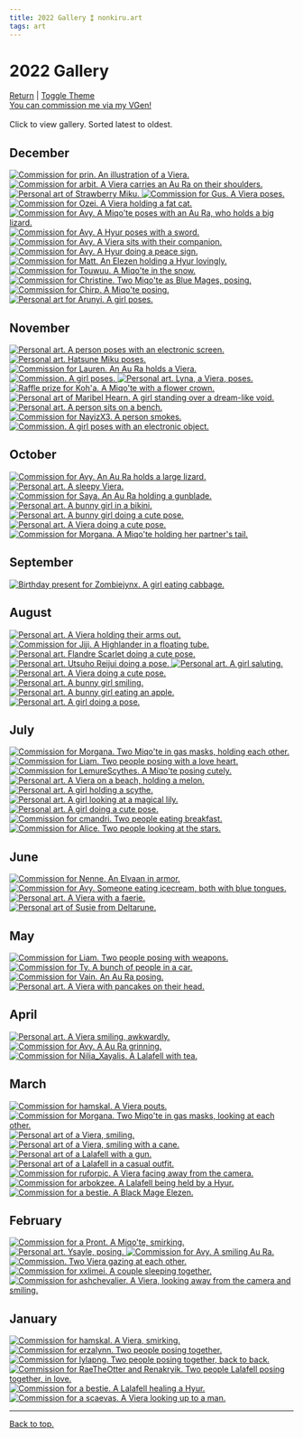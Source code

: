 ```yaml
---
title: 2022 Gallery ⁑ nonkiru.art
tags: art
---
```


<!-- bulk resize 300 height -->
<h1>2022 Gallery</h1>
<a href="/art/">Return</a> | <a href="#" id="theme-toggle" onclick="modeSwitcher()">Toggle Theme</a>
<br><a href="https://vgen.co/nonkiru">You can commission me via my VGen!</a>
<br>
<br>Click to view gallery. Sorted latest to oldest.
<div class="gallery">
<h2>December</h2>
<a href="/../assets/artwork/2022/prin.jpg" data-fancybox="gallery" data-caption="Commission for prin. An illustration of a Viera.">
    <img src="/../assets/artwork/2022/low/prin.png" alt="Commission for prin. An illustration of a Viera." attribute loading="lazy" />
</a>

<a href="/../assets/artwork/2022/arbit.png" data-fancybox="gallery" data-caption="Commission for arbit. A Viera carries an Au Ra on their shoulders.">
    <img src="/../assets/artwork/2022/low/arbit.png" alt="Commission for arbit. A Viera carries an Au Ra on their shoulders." attribute loading="lazy" />
</a>

<a href="/../assets/artwork/2022/strawberrymiku.png" data-fancybox="gallery" data-caption="Personal art of Strawberry Miku.">
    <img src="/../assets/artwork/2022/low/strawberrymiku.png" alt="Personal art of Strawberry Miku." attribute loading="lazy" />
</a>

<a href="/../assets/artwork/2022/gus.png" data-fancybox="gallery" data-caption="Commission for Gus. A Viera poses.">
    <img src="/../assets/artwork/2022/low/gus.png" alt="Commission for Gus. A Viera poses." attribute loading="lazy" />
</a>

<a href="/../assets/artwork/2022/ozei.png" data-fancybox="gallery" data-caption="Commission for Ozei. A Viera holding a fat cat.">
    <img src="/../assets/artwork/2022/low/ozei.png" alt="Commission for Ozei. A Viera holding a fat cat." attribute loading="lazy" />
</a>

<a href="/../assets/artwork/2022/avyvok2.png" data-fancybox="gallery" data-caption="Commission for Avy. A Miqo'te poses with an Au Ra, who holds a big lizard.">
    <img src="/../assets/artwork/2022/low/avyvok2.png" alt="Commission for Avy. A Miqo'te poses with an Au Ra, who holds a big lizard." attribute loading="lazy" />
</a>

<a href="/../assets/artwork/2022/jones.png" data-fancybox="gallery" data-caption="Commission for Avy. A Hyur poses with a sword.">
    <img src="/../assets/artwork/2022/low/jones.png" alt="Commission for Avy. A Hyur poses with a sword." attribute loading="lazy" />
</a>

<a href="/../assets/artwork/2022/myuriavy.png" data-fancybox="gallery" data-caption="Commission for Avy. A Viera sits with their companion.">
    <img src="/../assets/artwork/2022/low/myuriavy.png" alt="Commission for Avy. A Viera sits with their companion." attribute loading="lazy" />
</a>

<a href="/../assets/artwork/2022/ijidoa.png" data-fancybox="gallery" data-caption="Commission for Avy. A Hyur doing a peace sign.">
    <img src="/../assets/artwork/2022/low/ijidoa.png" alt="Commission for Avy. A Hyur doing a peace sign." attribute loading="lazy" />
</a>

<a href="/../assets/artwork/2022/matt.png" data-fancybox="gallery" data-caption="Commission for Matt. An Elezen holding a Hyur lovingly.">
    <img src="/../assets/artwork/2022/low/matt.png" alt="Commission for Matt. An Elezen holding a Hyur lovingly." attribute loading="lazy" />
</a>

<a href="/../assets/artwork/2022/touwuu.png" data-fancybox="gallery" data-caption="Commission for Touwuu. A Miqo'te in the snow.">
    <img src="/../assets/artwork/2022/low/touwuu.png" alt="Commission for Touwuu. A Miqo'te in the snow." attribute loading="lazy" />
</a>

<a href="/../assets/artwork/2022/christine.png" data-fancybox="gallery" data-caption="Commission for Christine. Two Miqo'te as Blue Mages, posing.">
    <img src="/../assets/artwork/2022/low/christine.png" alt="Commission for Christine. Two Miqo'te as Blue Mages, posing." attribute loading="lazy" />
</a>

<a href="/../assets/artwork/2022/chrip.png" data-fancybox="gallery" data-caption="Commission for Chirp. A Miqo'te posing.">
    <img src="/../assets/artwork/2022/low/chrip.png" alt="Commission for Chirp. A Miqo'te posing." attribute loading="lazy" />
</a>

<a href="/../assets/artwork/2022/nadia.png" data-fancybox="gallery" data-caption="Personal art for Arunyi. A girl poses.">
    <img src="/../assets/artwork/2022/low/nadia.png" alt="Personal art for Arunyi. A girl poses." attribute loading="lazy" />
</a>

<h2>November</h2>
<a href="/../assets/artwork/2022/jupiter.png" data-fancybox="gallery" data-caption="Personal art. A person poses with an electronic screen.">
    <img src="/../assets/artwork/2022/low/jupiter.png" alt="Personal art. A person poses with an electronic screen." attribute loading="lazy" />
</a>

<a href="/../assets/artwork/2022/miku.png" data-fancybox="gallery" data-caption="Personal art. Hatsune Miku poses.">
    <img src="/../assets/artwork/2022/low/miku.png" alt="Personal art. Hatsune Miku poses." attribute loading="lazy" />
</a>

<a href="/../assets/artwork/2022/lauren.png" data-fancybox="gallery" data-caption="Commission for Lauren. An Au Ra holds a Viera.">
    <img src="/../assets/artwork/2022/low/lauren.png" alt="Commission for Lauren. An Au Ra holds a Viera." attribute loading="lazy" />
</a>

<a href="/../assets/artwork/2022/kiso2.png" data-fancybox="gallery" data-caption="Commission. A girl poses.">
    <img src="/../assets/artwork/2022/low/kiso2.png" alt="Commission. A girl poses." attribute loading="lazy" />
</a>

<a href="/../assets/artwork/2022/lyna.png" data-fancybox="gallery" data-caption="Personal art. Lyna, a Viera, poses.">
    <img src="/../assets/artwork/2022/low/lyna.png" alt="Personal art. Lyna, a Viera, poses." attribute loading="lazy" />
</a>

<a href="/../assets/artwork/2022/koha.png" data-fancybox="gallery" data-caption="Raffle prize for Koh'a. A Miqo'te with a flower crown.">
    <img src="/../assets/artwork/2022/low/koha.png" alt="Raffle prize for Koh'a. A Miqo'te with a flower crown." attribute loading="lazy" />
</a>

<a href="/../assets/artwork/2022/maribel.jpg" data-fancybox="gallery" data-caption="Personal art of Maribel Hearn. A girl standing over a dream-like void.">
    <img src="/../assets/artwork/2022/low/maribel.png" alt="Personal art of Maribel Hearn. A girl standing over a dream-like void." attribute loading="lazy" />
</a>

<a href="/../assets/artwork/2022/myurinohn.png" data-fancybox="gallery" data-caption="Personal art. A person sits on a bench.">
    <img src="/../assets/artwork/2022/low/myurinohn.png" alt="Personal art. A person sits on a bench." attribute loading="lazy" />
</a>

<a href="/../assets/artwork/2022/NayizX3.png" data-fancybox="gallery" data-caption="Commission for NayizX3. A person smokes.">
    <img src="/../assets/artwork/2022/low/NayizX3.png" alt="Commission for NayizX3. A person smokes." attribute loading="lazy" />
</a>

<a href="/../assets/artwork/2022/kiso.png" data-fancybox="gallery" data-caption="Commission. A girl poses with an electronic object.">
    <img src="/../assets/artwork/2022/low/kiso.png" alt="Commission. A girl poses with an electronic object." attribute loading="lazy" />
</a>

<h2>October</h2>
<a href="/../assets/artwork/2022/voksis.png" data-fancybox="gallery" data-caption="Commission for Avy. An Au Ra holds a large lizard.">
    <img src="/../assets/artwork/2022/low/voksis.png" alt="Commission for Avy. An Au Ra holds a large lizard." attribute loading="lazy" />
</a>

<a href="/../assets/artwork/2022/myurisleepy.png" data-fancybox="gallery" data-caption="Personal art. A sleepy Viera.">
    <img src="/../assets/artwork/2022/low/myurisleepy.png" alt="Personal art. A sleepy Viera." attribute loading="lazy" />
</a>

<a href="/../assets/artwork/2022/saya.png" data-fancybox="gallery" data-caption="Commission for Saya. An Au Ra holding a gunblade.">
    <img src="/../assets/artwork/2022/low/saya.png" alt="Commission for Saya. An Au Ra holding a gunblade." attribute loading="lazy" />
</a>

<a href="/../assets/artwork/2022/beach.png" data-fancybox="gallery" data-caption="Personal art. A bunny girl in a bikini.">
    <img src="/../assets/artwork/2022/low/beach.png" alt="Personal art. A bunny girl in a bikini." attribute loading="lazy" />
</a>

<a href="/../assets/artwork/2022/non.png" data-fancybox="gallery" data-caption="Personal art. A bunny girl doing a cute pose.">
    <img src="/../assets/artwork/2022/low/non.png" alt="Personal art. A bunny girl doing a cute pose." attribute loading="lazy" />
</a>

<a href="/../assets/artwork/2022/myuri.png" data-fancybox="gallery" data-caption="Personal art. A Viera doing a cute pose.">
    <img src="/../assets/artwork/2022/low/myuri.png" alt="Personal art. A Viera doing a cute pose." attribute loading="lazy" />
</a>

<a href="/../assets/artwork/2022/morg.jpg" data-fancybox="gallery" data-caption="Commission for Morgana. A Miqo'te holding her partner's tail.">
    <img src="/../assets/artwork/2022/low/marcus.png" alt="Commission for Morgana. A Miqo'te holding her partner's tail." attribute loading="lazy" />
</a>

<h2>September</h2>
<a href="/../assets/artwork/2022/marybirthday.png" data-fancybox="gallery" data-caption="Birthday present for Zombiejynx. A girl eating cabbage.">
    <img src="/../assets/artwork/2022/low/marybirthday.png" alt="Birthday present for Zombiejynx. A girl eating cabbage." attribute loading="lazy" />
</a>


<h2>August</h2>
<a href="/../assets/artwork/2022/myuri2.jpg" data-fancybox="gallery" data-caption="Personal art. A Viera holding their arms out.">
    <img src="/../assets/artwork/2022/low/myuri2.png" alt="Personal art. A Viera holding their arms out." attribute loading="lazy" />
</a>

<a href="/../assets/artwork/2022/jiji.png" data-fancybox="gallery" data-caption="Commission for Jiji. A Highlander in a floating tube.">
    <img src="/../assets/artwork/2022/low/jiji.png" alt="Commission for Jiji. A Highlander in a floating tube." attribute loading="lazy" />
</a>

<a href="/../assets/artwork/2022/flandre.jpg" data-fancybox="gallery" data-caption="Personal art. Flandre Scarlet doing a cute pose.">
    <img src="/../assets/artwork/2022/low/flandre.png" alt="Personal art. Flandre Scarlet doing a cute pose." attribute loading="lazy" />
</a>

<a href="/../assets/artwork/2022/okuu.jpg" data-fancybox="gallery" data-caption="Personal art. Utsuho Reijui doing a pose.">
    <img src="/../assets/artwork/2022/low/okuu.png" alt="Personal art. Utsuho Reijui doing a pose." attribute loading="lazy" />
</a>

<a href="/../assets/artwork/2022/rune.png" data-fancybox="gallery" data-caption="Personal art. A girl saluting.">
    <img src="/../assets/artwork/2022/low/rune.png" alt="Personal art. A girl saluting." attribute loading="lazy" />
</a>

<a href="/../assets/artwork/2022/myu.png" data-fancybox="gallery" data-caption="Personal art. A Viera doing a cute pose.">
    <img src="/../assets/artwork/2022/low/myu.png" alt="Personal art. A Viera doing a cute pose." attribute loading="lazy" />
</a>

<a href="/../assets/artwork/2022/bnuuy.jpg" data-fancybox="gallery" data-caption="Personal art. A bunny girl smiling.">
    <img src="/../assets/artwork/2022/low/bnuuy.png" alt="Personal art. A bunny girl smiling." attribute loading="lazy" />
</a>

<a href="/../assets/artwork/2022/bunnycind.png" data-fancybox="gallery" data-caption="Personal art. A bunny girl eating an apple.">
    <img src="/../assets/artwork/2022/low/bunnycind.png" alt="Personal art. A bunny girl eating an apple." attribute loading="lazy" />
</a>

<a href="/../assets/artwork/2022/sui.png" data-fancybox="gallery" data-caption="Personal art. A girl doing a pose.">
    <img src="/../assets/artwork/2022/low/sui.png" alt="Personal art. A girl doing a pose." attribute loading="lazy" />
</a>


<h2>July</h2>
<a href="/../assets/artwork/2022/coffin.png" data-fancybox="gallery" data-caption="Commission for Morgana. Two Miqo'te in gas masks, holding each other.">
    <img src="/../assets/artwork/2022/low/coffin.png" alt="Commission for Morgana. Two Miqo'te in gas masks, holding each other." attribute loading="lazy" />
</a>

<a href="/../assets/artwork/2022/liam.png" data-fancybox="gallery" data-caption="Commission for Liam. Two people posing with a love heart.">
    <img src="/../assets/artwork/2022/low/liam.png" alt="Commission for Liam. Two people posing with a love heart." attribute loading="lazy" />
</a>

<a href="/../assets/artwork/2022/lemurescythes.jpg" data-fancybox="gallery" data-caption="Commission for LemureScythes. A Miqo'te posing cutely.">
    <img src="/../assets/artwork/2022/low/lemurescythes.png" alt="Commission for LemureScythes. A Miqo'te posing cutely." attribute loading="lazy" />
</a>

<a href="/../assets/artwork/2022/myubeach.jpg" data-fancybox="gallery" data-caption="Personal art. A Viera on a beach, holding a melon.">
    <img src="/../assets/artwork/2022/low/myubeach.png" alt="Personal art. A Viera on a beach, holding a melon." attribute loading="lazy" />
</a>

<a href="/../assets/artwork/2022/jiji2.jpg" data-fancybox="gallery" data-caption="Personal art. A girl holding a scythe.">
    <img src="/../assets/artwork/2022/low/jiji2.png" alt="Personal art. A girl holding a scythe." attribute loading="lazy" />
</a>

<a href="/../assets/artwork/2022/poshu.png" data-fancybox="gallery" data-caption="Personal art. A girl looking at a magical lily.">
    <img src="/../assets/artwork/2022/low/poshu.png" alt="Personal art. A girl looking at a magical lily." attribute loading="lazy" />
</a>

<a href="/../assets/artwork/2022/myuu.jpg" data-fancybox="gallery" data-caption="Personal art. A girl doing a cute pose.">
    <img src="/../assets/artwork/2022/low/myuu.png" alt="Personal art. A girl doing a cute pose." attribute loading="lazy" />
</a>

<a href="/../assets/artwork/2022/cmandri.png" data-fancybox="gallery" data-caption="Commission for cmandri. Two people eating breakfast.">
    <img src="/../assets/artwork/2022/low/cmandri.png" alt="Commission for cmandri. Two people eating breakfast." attribute loading="lazy" />
</a>

<a href="/../assets/artwork/2022/alice.png" data-fancybox="gallery" data-caption="Commission for Alice. Two people looking at the stars.">
    <img src="/../assets/artwork/2022/low/alice.png" alt="Commission for Alice. Two people looking at the stars." attribute loading="lazy" />
</a>


<h2>June</h2>
<a href="/../assets/artwork/2022/Nenne.png" data-fancybox="gallery" data-caption="Commission for Nenne. An Elvaan in armor.">
    <img src="/../assets/artwork/2022/low/Nenne.png" alt="Commission for Nenne. An Elvaan in armor." attribute loading="lazy" />
</a>

<a href="/../assets/artwork/2022/bluetong.png" data-fancybox="gallery" data-caption="Commission for Avy. Someone eating icecream, both with blue tongues.">
    <img src="/../assets/artwork/2022/low/bluetong.png" alt="Commission for Avy. Someone eating icecream, both with blue tongues." attribute loading="lazy" />
</a>

<a href="/../assets/artwork/2022/myuuu.png" data-fancybox="gallery" data-caption="Personal art. A Viera with a faerie.">
    <img src="/../assets/artwork/2022/low/myuuu.png" alt="Personal art. A Viera with a faerie." attribute loading="lazy" />
</a>

<a href="/../assets/artwork/2022/susie.png" data-fancybox="gallery" data-caption="Personal art of Susie from Deltarune.">
    <img src="/../assets/artwork/2022/low/susie.png" alt="Personal art of Susie from Deltarune." attribute loading="lazy" />
</a>

<h2>May</h2>
<a href="/../assets/artwork/2022/liam2.png" data-fancybox="gallery" data-caption="Commission for Liam. Two people posing with weapons.">
    <img src="/../assets/artwork/2022/low/liam2.png" alt="Commission for Liam. Two people posing with weapons." attribute loading="lazy" />
</a>

<a href="/../assets/artwork/2022/ty.png" data-fancybox="gallery" data-caption="Commission for Ty. A bunch of people in a car.">
    <img src="/../assets/artwork/2022/low/ty.png" alt="Commission for Ty. A bunch of people in a car." attribute loading="lazy" />
</a>

<a href="/../assets/artwork/2022/vain.png" data-fancybox="gallery" data-caption="Commission for Vain. An Au Ra posing.">
    <img src="/../assets/artwork/2022/low/vain.png" alt="Commission for Vain. An Au Ra posing." attribute loading="lazy" />
</a>

<a href="/../assets/artwork/2022/myupancake.png" data-fancybox="gallery" data-caption="Personal art. A Viera with pancakes on their head.">
    <img src="/../assets/artwork/2022/low/myupancake.png" alt="Personal art. A Viera with pancakes on their head." attribute loading="lazy" />
</a>


<h2>April</h2>
<a href="/../assets/artwork/2022/myuriapril.png" data-fancybox="gallery" data-caption="Personal art. A Viera smiling, awkwardly.">
    <img src="/../assets/artwork/2022/low/myuriapril.png" alt="Personal art. A Viera smiling, awkwardly." attribute loading="lazy" />
</a>

<a href="/../assets/artwork/2022/voksis_sparkle.png" data-fancybox="gallery" data-caption="Commission for Avy. A Au Ra grinning.">
    <img src="/../assets/artwork/2022/low/voksis_sparkle.png" alt="Commission for Avy. A Au Ra grinning." attribute loading="lazy" />
</a>

<a href="/../assets/artwork/2022/Nilia_Xayalis.png" data-fancybox="gallery" data-caption="Commission for Nilia_Xayalis. A Lalafell with tea.">
    <img src="/../assets/artwork/2022/low/Nilia_Xayalis.png" alt="Commission for Nilia_Xayalis. A Lalafell with tea." attribute loading="lazy" />
</a>

<h2>March</h2>
<a href="/../assets/artwork/2022/hamskal.png" data-fancybox="gallery" data-caption="Commission for hamskal. A Viera pouts.">
    <img src="/../assets/artwork/2022/low/hamskal.png" alt="Commission for hamskal. A Viera pouts." attribute loading="lazy" />
</a>

<a href="/../assets/artwork/2022/coffinfetish.png" data-fancybox="gallery" data-caption="Commission for Morgana. Two Miqo'te in gas masks, looking at each other.">
    <img src="/../assets/artwork/2022/low/coffinfetish.png" alt="Commission for Morgana. Two Miqo'te in gas masks, looking at each other." attribute loading="lazy" />
</a>

<a href="/../assets/artwork/2022/bnuuy.png" data-fancybox="gallery" data-caption="Personal art of a Viera, smiling.">
    <img src="/../assets/artwork/2022/low/bnuuy.png" alt="Personal art of a Viera, smiling." attribute loading="lazy" />
</a>

<a href="/../assets/artwork/2022/bnuuy2.png" data-fancybox="gallery" data-caption="Personal art of a Viera, smiling with a cane.">
    <img src="/../assets/artwork/2022/low/bnuuy2.png" alt="Personal art of a Viera, smiling with a cane." attribute loading="lazy" />
</a>

<a href="/../assets/artwork/2022/gun.png" data-fancybox="gallery" data-caption="Personal art of a Lalafell with a gun.">
    <img src="/../assets/artwork/2022/low/gun.png" alt="Personal art of a Lalafell with a gun." attribute loading="lazy" />
</a>

<a href="/../assets/artwork/2022/warmup.png" data-fancybox="gallery" data-caption="Personal art of a Lalafell in a casual outfit.">
    <img src="/../assets/artwork/2022/low/warmup.png" alt="Personal art of a Lalafell in a casual outfit." attribute loading="lazy" />
</a>

<a href="/../assets/artwork/2022/ruforpic.png" data-fancybox="gallery" data-caption="Commission for ruforpic. A Viera facing away from the camera.">
    <img src="/../assets/artwork/2022/low/ruforpic.png" alt="Commission for ruforpic. A Viera facing away from the camera." attribute loading="lazy" />
</a>

<a href="/../assets/artwork/2022/arbokzee.jpg" data-fancybox="gallery" data-caption="Commission for arbokzee. A Lalafell being held by a Hyur.">
    <img src="/../assets/artwork/2022/low/arbokzee.png" alt="Commission for arbokzee. A Lalafell being held by a Hyur.  " attribute loading="lazy" />
</a>

<a href="/../assets/artwork/2022/obr.png" data-fancybox="gallery" data-caption="Commission for a bestie. A Black Mage Elezen.">
    <img src="/../assets/artwork/2022/low/obr.png" alt="Commission for a bestie. A Black Mage Elezen." attribute loading="lazy" />
</a>

<h2>February</h2>
<a href="/../assets/artwork/2022/pront.png" data-fancybox="gallery" data-caption="Commission for a Pront. A Miqo'te, smirking.">
    <img src="/../assets/artwork/2022/low/pront.png" alt="Commission for a Pront. A Miqo'te, smirking." attribute loading="lazy" />
</a>

<a href="/../assets/artwork/2022/ysayle.png" data-fancybox="gallery" data-caption="Personal art. Ysayle, posing.">
    <img src="/../assets/artwork/2022/low/ysayle.png" alt="Personal art. Ysayle, posing." attribute loading="lazy" />
</a>

<a href="/../assets/artwork/2022/voksis2.png" data-fancybox="gallery" data-caption="Commission for Avy. A smiling Au Ra.">
    <img src="/../assets/artwork/2022/low/voksis2.png" alt="Commission for Avy. A smiling Au Ra." attribute loading="lazy" />
</a>

<a href="/../assets/artwork/2022/berry.jpg" data-fancybox="gallery" data-caption="Commission. Two Viera gazing at each other.">
    <img src="/../assets/artwork/2022/low/berry.png" alt="Commission. Two Viera gazing at each other." attribute loading="lazy" />
</a>

<a href="/../assets/artwork/2022/xxlimei.png" data-fancybox="gallery" data-caption="Commission for xxlimei. A couple sleeping together.">
    <img src="/../assets/artwork/2022/low/xxlimei.png" alt="Commission for xxlimei. A couple sleeping together." attribute loading="lazy" />
</a>

<a href="/../assets/artwork/2022/ashchevalier.png" data-fancybox="gallery" data-caption="Commission for ashchevalier. A Viera, looking away from the camera and smiling.">
    <img src="/../assets/artwork/2022/low/ashchevalier.png" alt="Commission for ashchevalier. A Viera, looking away from the camera and smiling." attribute loading="lazy" />
</a>


<h2>January</h2>
<a href="/../assets/artwork/2022/hamskal2.jpg" data-fancybox="gallery" data-caption="Commission for hamskal. A Viera, smirking.">
    <img src="/../assets/artwork/2022/low/hamskal2.png" alt="Commission for hamskal. A Viera, smirking." attribute loading="lazy" />
</a>

<a href="/../assets/artwork/2022/erzalynn.png" data-fancybox="gallery" data-caption="Commission for erzalynn. Two people posing together.">
    <img src="/../assets/artwork/2022/low/erzalynn.png" alt="Commission for erzalynn. Two people posing together." attribute loading="lazy" />
</a>

<a href="/../assets/artwork/2022/lylapng.png" data-fancybox="gallery" data-caption="Commission for lylapng. Two people posing together, back to back.">
    <img src="/../assets/artwork/2022/low/lylapng.png" alt="Commission for lylapng. Two people posing together, back to back." attribute loading="lazy" />
</a>

<a href="/../assets/artwork/2022/rae.png" data-fancybox="gallery" data-caption="Commission for RaeTheOtter and Renakryik. Two people Lalafell posing together, in love.">
    <img src="/../assets/artwork/2022/low/rae.png" alt="Commission for RaeTheOtter and Renakryik. Two people Lalafell posing together, in love." attribute loading="lazy" />
</a>

<a href="/../assets/artwork/2022/bestie.png" data-fancybox="gallery" data-caption="Commission for a bestie. A Lalafell healing a Hyur.">
    <img src="/../assets/artwork/2022/low/bestie.png" alt="Commission for a bestie. A Lalafell healing a Hyur." attribute loading="lazy" />
</a>

<a href="/../assets/artwork/2022/scaevas.png" data-fancybox="gallery" data-caption="Commission for a scaevas. A Viera looking up to a man.">
    <img src="/../assets/artwork/2022/low/scaevas.png" alt="Commission for a scaevas. A Viera looking up to a man." attribute loading="lazy" />
</a>


</div>

<hr>
<a href="#">Back to top.</a>